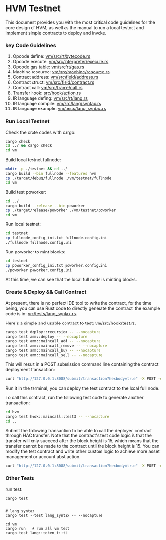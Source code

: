 HVM Testnet
===

This document provides you with the most critical code guidelines for the core design of HVM, as well as the manual to run a local testnet and implement simple contracts to deploy and invoke.


### key Code Guidelines

1. Opcode define: [vm/src/rt/bytecode.rs](vm/src/rt/bytecode.rs)
2. Opcode execute: [vm/src/interpreter/execute.rs](vm/src/interpreter/execute.rs)
3. Opcode gas table: [vm/src/rt/gas.rs](vm/src/rt/gas.rs)
4. Machine resource: [vm/src/machine/resource.rs](vm/src/machine/resource.rs)
5. Contract address: [vm/src/field/address.rs](vm/src/field/address.rs)
6. Contract struct: [vm/src/field/contract.rs](vm/src/field/contract.rs)
7. Contract call: [vm/src/frame/call.rs](vm/src/frame/call.rs)
8. Transfer hook: [src/hook/action.rs](src/hook/action.rs)
9. IR language defing: [vm/src/rt/lang.rs](vm/src/rt/lang.rs)
10. IR language compile: [vm/src/lang/syntax.rs](vm/src/lang/syntax.rs)
11. IR language example: [vm/tests/lang_syntax.rs](vm/tests/lang_syntax.rs)


### Run Local Testnet

Check the crate codes with cargo:

```sh
cargo check
cd ../ && cargo check
cd vm
```

Build local testnet fullnode:

```sh
mkdir -p ./testnet && cd ../
cargo build --bin fullnode --features hvm
cp ./target/debug/fullnode ./vm/testnet/fullnode
cd vm
```

Build test poworker:

```sh
cd ../
cargo build --release --bin poworker
cp ./target/release/poworker ./vm/testnet/poworker
cd vm
```

Run local testnet:

```sh
cd testnet
cp fullnode_config_ini.txt fullnode.config.ini
./fullnode fullnode.config.ini
```

Run poworker to mint blocks:

```sh
cd testnet
cp poworker_config_ini.txt poworker.config.ini
./poworker poworker.config.ini
```

At this time, we can see that the local full node is minting blocks.


### Create & Deploy && Call Contract

At present, there is no perfect IDE tool to write the contract, for the time being, you can use Rust code to directly generate the contract, the example code is in: [vm/tests/lang_syntax.rs](vm/tests/lang_syntax.rs). 

Here's a simple and usable contract to test: [vm/src/hook/test.rs](vm/src/hook/test.rs). 

```sh
cargo test deploy::recursion -- --nocapture
cargo test amm::deploy -- --nocapture
cargo test amm::maincall_add -- --nocapture
cargo test amm::maincall_remove -- --nocapture
cargo test amm::maincall_buy -- --nocapture
cargo test amm::maincall_sell -- --nocapture
```

This will result in a POST submission command line containing the contract deployment transaction:

```sh
curl "http://127.0.0.1:8088/submit/transaction?hexbody=true" -X POST -d "03006842549600e63c33a796b3032ce6b856f68fccf06608d9ed18f501020001007a000000000000000000000000000000020500000c0601434e0308f0d180437cec0f000008070143480c437bec0001e3b674a0800004415080eb0000000000000000f5010600010231745adae24044ff09c3541537160abb8d5d720275bbaeed0b3d035b1e8b263ce7b05f535f7fde34a23437fb0292bf8ff6c4c2889769d5d7b2b5ccac4e9f4cfe73520e164e55b6c602f1552d45c79bfbb818d5659d12c5fe2a9f8c8dfc2c5b160400"
```

Run it in the terminal, you can deploy the test contract to the local full node.

To call this contract, run the following test code to generate another transaction:

```sh
cd hvm
cargo test hook::maincall::test3 -- --nocapture
cd ..
```

Submit the following transaction to be able to call the deployed contract through HAC transfer. Note that the contract's test code logic is that the transfer will only succeed after the block height is 15, which means that the transfer cannot be made to the contract until the block height is 15. You can modify the test contract and write other custom logic to achieve more asset management or account abstraction.

```sh
curl "http://127.0.0.1:8088/submit/transaction?hexbody=true" -X POST -d "03006842579e00e63c33a796b3032ce6b856f68fccf06608d9ed18f50102000100010135d4470300daabea474d082733333c1b694d8065f8010200010231745adae24044ff09c3541537160abb8d5d720275bbaeed0b3d035b1e8b263c93d8d4049f09211cde012bf006a31071b8634d1e8c050e4c414d3f85ad57ded44f6a1b8d917806acffe0c26dce435e0f980951c1f24975506127d9d63d0cc7b10400"
```




### Other Tests


run test:

```
cargo test


# lang syntax 
cargo test --test lang_syntax -- --nocapture

```


```
cd vm 
cargo run   # run all vm test
cargo test lang::token_t::t1
```